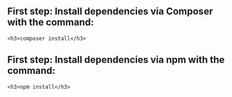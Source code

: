  <h2>First step: Install dependencies via Composer with the command:</h2>
  
    <h3>composer install</h3>
 
 <h2>First step: Install dependencies via npm with the command:</h2>

    <h3>npm install</h3>

